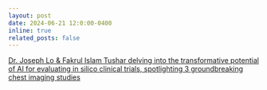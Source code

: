 ```yaml
---
layout: post
date: 2024-06-21 12:0:00-0400
inline: true
related_posts: false
---
```


[Dr. Joseph Lo & Fakrul Islam Tushar delving into the transformative potential of AI for evaluating in silico clinical trials, spotlighting 3 groundbreaking chest imaging studies](https://cvit.duke.edu/forum/june-21-2024-unlocking-the-power-of-ai-in-silico-trials-in-chest-radiology/)
